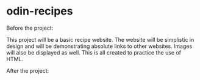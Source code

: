 # odin-recipes


Before the project:

This project will be a basic recipe website. The website will be simplistic in design and will be demonstrating absolute links to other websites. Images will also be displayed as well. This is all created to practice the use of HTML.

After the project: